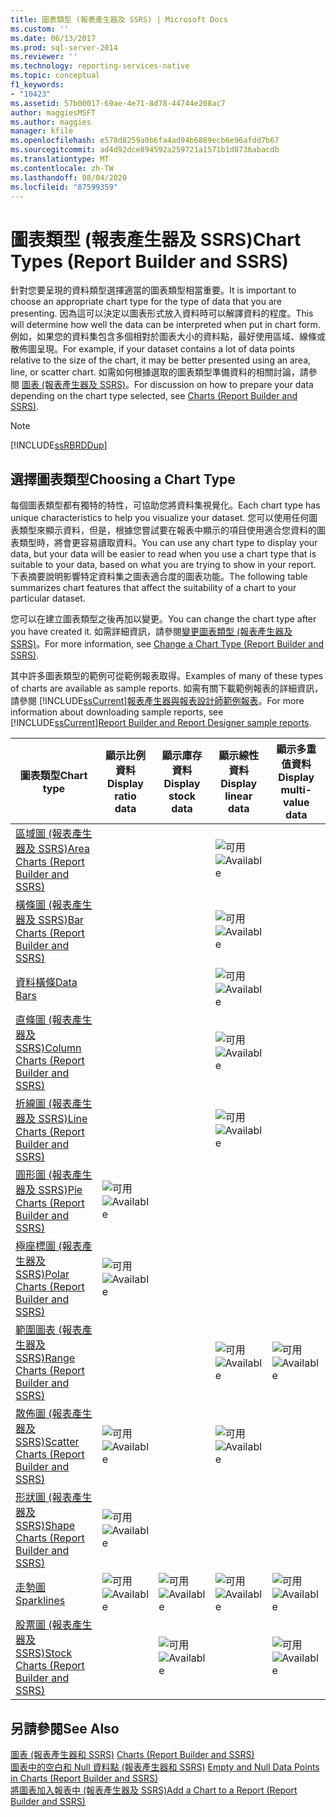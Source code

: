 ```yaml
---
title: 圖表類型 (報表產生器及 SSRS) | Microsoft Docs
ms.custom: ''
ms.date: 06/13/2017
ms.prod: sql-server-2014
ms.reviewer: ''
ms.technology: reporting-services-native
ms.topic: conceptual
f1_keywords:
- "10423"
ms.assetid: 57b00017-69ae-4e71-8d78-44744e208ac7
author: maggiesMSFT
ms.author: maggies
manager: kfile
ms.openlocfilehash: e578d8259a0b6fa4ad94b6889ecb6e96afdd7b67
ms.sourcegitcommit: ad4d92dce894592a259721a1571b1d8736abacdb
ms.translationtype: MT
ms.contentlocale: zh-TW
ms.lasthandoff: 08/04/2020
ms.locfileid: "87599359"
---
```

# <a name="chart-types-report-builder-and-ssrs"></a><span data-ttu-id="7b8e7-102">圖表類型 (報表產生器及 SSRS)</span><span class="sxs-lookup"><span data-stu-id="7b8e7-102">Chart Types (Report Builder and SSRS)</span></span>
  <span data-ttu-id="7b8e7-103">針對您要呈現的資料類型選擇適當的圖表類型相當重要。</span><span class="sxs-lookup"><span data-stu-id="7b8e7-103">It is important to choose an appropriate chart type for the type of data that you are presenting.</span></span> <span data-ttu-id="7b8e7-104">因為這可以決定以圖表形式放入資料時可以解譯資料的程度。</span><span class="sxs-lookup"><span data-stu-id="7b8e7-104">This will determine how well the data can be interpreted when put in chart form.</span></span> <span data-ttu-id="7b8e7-105">例如，如果您的資料集包含多個相對於圖表大小的資料點，最好使用區域、線條或散佈圖呈現。</span><span class="sxs-lookup"><span data-stu-id="7b8e7-105">For example, if your dataset contains a lot of data points relative to the size of the chart, it may be better presented using an area, line, or scatter chart.</span></span> <span data-ttu-id="7b8e7-106">如需如何根據選取的圖表類型準備資料的相關討論，請參閱 [圖表 &#40;報表產生器及 SSRS&#41;](charts-report-builder-and-ssrs.md)。</span><span class="sxs-lookup"><span data-stu-id="7b8e7-106">For discussion on how to prepare your data depending on the chart type selected, see [Charts &#40;Report Builder and SSRS&#41;](charts-report-builder-and-ssrs.md).</span></span>  
  
> [!NOTE]  
>  [!INCLUDE[ssRBRDDup](../../includes/ssrbrddup-md.md)]  
  
## <a name="choosing-a-chart-type"></a><span data-ttu-id="7b8e7-107">選擇圖表類型</span><span class="sxs-lookup"><span data-stu-id="7b8e7-107">Choosing a Chart Type</span></span>  
 <span data-ttu-id="7b8e7-108">每個圖表類型都有獨特的特性，可協助您將資料集視覺化。</span><span class="sxs-lookup"><span data-stu-id="7b8e7-108">Each chart type has unique characteristics to help you visualize your dataset.</span></span> <span data-ttu-id="7b8e7-109">您可以使用任何圖表類型來顯示資料，但是，根據您嘗試要在報表中顯示的項目使用適合您資料的圖表類型時，將會更容易讀取資料。</span><span class="sxs-lookup"><span data-stu-id="7b8e7-109">You can use any chart type to display your data, but your data will be easier to read when you use a chart type that is suitable to your data, based on what you are trying to show in your report.</span></span> <span data-ttu-id="7b8e7-110">下表摘要說明影響特定資料集之圖表適合度的圖表功能。</span><span class="sxs-lookup"><span data-stu-id="7b8e7-110">The following table summarizes chart features that affect the suitability of a chart to your particular dataset.</span></span>  
  
 <span data-ttu-id="7b8e7-111">您可以在建立圖表類型之後再加以變更。</span><span class="sxs-lookup"><span data-stu-id="7b8e7-111">You can change the chart type after you have created it.</span></span> <span data-ttu-id="7b8e7-112">如需詳細資訊，請參閱[變更圖表類型 &#40;報表產生器及 SSRS&#41;](change-a-chart-type-report-builder-and-ssrs.md)。</span><span class="sxs-lookup"><span data-stu-id="7b8e7-112">For more information, see [Change a Chart Type &#40;Report Builder and SSRS&#41;](change-a-chart-type-report-builder-and-ssrs.md).</span></span>  
  
 <span data-ttu-id="7b8e7-113">其中許多圖表類型的範例可從範例報表取得。</span><span class="sxs-lookup"><span data-stu-id="7b8e7-113">Examples of many of these types of charts are available as sample reports.</span></span> <span data-ttu-id="7b8e7-114"> 如需有關下載範例報表的詳細資訊，請參閱 [!INCLUDE[ssCurrent](../../includes/sscurrent-md.md)][報表產生器與報表設計師範例報表](https://go.microsoft.com/fwlink/?LinkId=198283)。</span><span class="sxs-lookup"><span data-stu-id="7b8e7-114">For more information about downloading sample reports, see [!INCLUDE[ssCurrent](../../includes/sscurrent-md.md)][Report Builder and Report Designer sample reports](https://go.microsoft.com/fwlink/?LinkId=198283).</span></span>  
  
|<span data-ttu-id="7b8e7-115">圖表類型</span><span class="sxs-lookup"><span data-stu-id="7b8e7-115">Chart type</span></span>|<span data-ttu-id="7b8e7-116">顯示比例資料</span><span class="sxs-lookup"><span data-stu-id="7b8e7-116">Display ratio data</span></span>|<span data-ttu-id="7b8e7-117">顯示庫存資料</span><span class="sxs-lookup"><span data-stu-id="7b8e7-117">Display stock data</span></span>|<span data-ttu-id="7b8e7-118">顯示線性資料</span><span class="sxs-lookup"><span data-stu-id="7b8e7-118">Display linear data</span></span>|<span data-ttu-id="7b8e7-119">顯示多重值資料</span><span class="sxs-lookup"><span data-stu-id="7b8e7-119">Display multi-value data</span></span>|  
|----------------|------------------------|------------------------|-------------------------|-------------------------------|  
|[<span data-ttu-id="7b8e7-120">區域圖 &#40;報表產生器及 SSRS&#41;</span><span class="sxs-lookup"><span data-stu-id="7b8e7-120">Area Charts &#40;Report Builder and SSRS&#41;</span></span>](area-charts-report-builder-and-ssrs.md)|||<span data-ttu-id="7b8e7-121">![可用](../media/greencheck.gif "可用")</span><span class="sxs-lookup"><span data-stu-id="7b8e7-121">![Available](../media/greencheck.gif "Available")</span></span>||  
|[<span data-ttu-id="7b8e7-122">橫條圖 &#40;報表產生器及 SSRS&#41;</span><span class="sxs-lookup"><span data-stu-id="7b8e7-122">Bar Charts &#40;Report Builder and SSRS&#41;</span></span>](bar-charts-report-builder-and-ssrs.md)|||<span data-ttu-id="7b8e7-123">![可用](../media/greencheck.gif "可用")</span><span class="sxs-lookup"><span data-stu-id="7b8e7-123">![Available](../media/greencheck.gif "Available")</span></span>||  
|[<span data-ttu-id="7b8e7-124">資料橫條</span><span class="sxs-lookup"><span data-stu-id="7b8e7-124">Data Bars</span></span>](sparklines-and-data-bars-report-builder-and-ssrs.md)|||<span data-ttu-id="7b8e7-125">![可用](../media/greencheck.gif "可用")</span><span class="sxs-lookup"><span data-stu-id="7b8e7-125">![Available](../media/greencheck.gif "Available")</span></span>||  
|[<span data-ttu-id="7b8e7-126">直條圖 &#40;報表產生器及 SSRS&#41;</span><span class="sxs-lookup"><span data-stu-id="7b8e7-126">Column Charts &#40;Report Builder and SSRS&#41;</span></span>](column-charts-report-builder-and-ssrs.md)|||<span data-ttu-id="7b8e7-127">![可用](../media/greencheck.gif "可用")</span><span class="sxs-lookup"><span data-stu-id="7b8e7-127">![Available](../media/greencheck.gif "Available")</span></span>||  
|[<span data-ttu-id="7b8e7-128">折線圖 &#40;報表產生器及 SSRS&#41;</span><span class="sxs-lookup"><span data-stu-id="7b8e7-128">Line Charts &#40;Report Builder and SSRS&#41;</span></span>](line-charts-report-builder-and-ssrs.md)|||<span data-ttu-id="7b8e7-129">![可用](../media/greencheck.gif "可用")</span><span class="sxs-lookup"><span data-stu-id="7b8e7-129">![Available](../media/greencheck.gif "Available")</span></span>||  
|[<span data-ttu-id="7b8e7-130">圓形圖 &#40;報表產生器及 SSRS&#41;</span><span class="sxs-lookup"><span data-stu-id="7b8e7-130">Pie Charts &#40;Report Builder and SSRS&#41;</span></span>](pie-charts-report-builder-and-ssrs.md)|<span data-ttu-id="7b8e7-131">![可用](../media/greencheck.gif "可用")</span><span class="sxs-lookup"><span data-stu-id="7b8e7-131">![Available](../media/greencheck.gif "Available")</span></span>||||  
|[<span data-ttu-id="7b8e7-132">極座標圖 &#40;報表產生器及 SSRS&#41;</span><span class="sxs-lookup"><span data-stu-id="7b8e7-132">Polar Charts &#40;Report Builder and SSRS&#41;</span></span>](polar-charts-report-builder-and-ssrs.md)|<span data-ttu-id="7b8e7-133">![可用](../media/greencheck.gif "可用")</span><span class="sxs-lookup"><span data-stu-id="7b8e7-133">![Available](../media/greencheck.gif "Available")</span></span>||||  
|[<span data-ttu-id="7b8e7-134">範圍圖表 &#40;報表產生器及 SSRS&#41;</span><span class="sxs-lookup"><span data-stu-id="7b8e7-134">Range Charts &#40;Report Builder and SSRS&#41;</span></span>](range-charts-report-builder-and-ssrs.md)|||<span data-ttu-id="7b8e7-135">![可用](../media/greencheck.gif "可用")</span><span class="sxs-lookup"><span data-stu-id="7b8e7-135">![Available](../media/greencheck.gif "Available")</span></span>|<span data-ttu-id="7b8e7-136">![可用](../media/greencheck.gif "可用")</span><span class="sxs-lookup"><span data-stu-id="7b8e7-136">![Available](../media/greencheck.gif "Available")</span></span>|  
|[<span data-ttu-id="7b8e7-137">散佈圖 &#40;報表產生器及 SSRS&#41;</span><span class="sxs-lookup"><span data-stu-id="7b8e7-137">Scatter Charts &#40;Report Builder and SSRS&#41;</span></span>](scatter-charts-report-builder-and-ssrs.md)|<span data-ttu-id="7b8e7-138">![可用](../media/greencheck.gif "可用")</span><span class="sxs-lookup"><span data-stu-id="7b8e7-138">![Available](../media/greencheck.gif "Available")</span></span>||<span data-ttu-id="7b8e7-139">![可用](../media/greencheck.gif "可用")</span><span class="sxs-lookup"><span data-stu-id="7b8e7-139">![Available](../media/greencheck.gif "Available")</span></span>||  
|[<span data-ttu-id="7b8e7-140">形狀圖 &#40;報表產生器及 SSRS&#41;</span><span class="sxs-lookup"><span data-stu-id="7b8e7-140">Shape Charts &#40;Report Builder and SSRS&#41;</span></span>](shape-charts-report-builder-and-ssrs.md)|<span data-ttu-id="7b8e7-141">![可用](../media/greencheck.gif "可用")</span><span class="sxs-lookup"><span data-stu-id="7b8e7-141">![Available](../media/greencheck.gif "Available")</span></span>||||  
|[<span data-ttu-id="7b8e7-142">走勢圖</span><span class="sxs-lookup"><span data-stu-id="7b8e7-142">Sparklines</span></span>](sparklines-and-data-bars-report-builder-and-ssrs.md)|<span data-ttu-id="7b8e7-143">![可用](../media/greencheck.gif "可用")</span><span class="sxs-lookup"><span data-stu-id="7b8e7-143">![Available](../media/greencheck.gif "Available")</span></span>|<span data-ttu-id="7b8e7-144">![可用](../media/greencheck.gif "可用")</span><span class="sxs-lookup"><span data-stu-id="7b8e7-144">![Available](../media/greencheck.gif "Available")</span></span>|<span data-ttu-id="7b8e7-145">![可用](../media/greencheck.gif "可用")</span><span class="sxs-lookup"><span data-stu-id="7b8e7-145">![Available](../media/greencheck.gif "Available")</span></span>|<span data-ttu-id="7b8e7-146">![可用](../media/greencheck.gif "可用")</span><span class="sxs-lookup"><span data-stu-id="7b8e7-146">![Available](../media/greencheck.gif "Available")</span></span>|  
|[<span data-ttu-id="7b8e7-147">股票圖 &#40;報表產生器及 SSRS&#41;</span><span class="sxs-lookup"><span data-stu-id="7b8e7-147">Stock Charts &#40;Report Builder and SSRS&#41;</span></span>](stock-charts-report-builder-and-ssrs.md)||<span data-ttu-id="7b8e7-148">![可用](../media/greencheck.gif "可用")</span><span class="sxs-lookup"><span data-stu-id="7b8e7-148">![Available](../media/greencheck.gif "Available")</span></span>||<span data-ttu-id="7b8e7-149">![可用](../media/greencheck.gif "可用")</span><span class="sxs-lookup"><span data-stu-id="7b8e7-149">![Available](../media/greencheck.gif "Available")</span></span>|  
  
## <a name="see-also"></a><span data-ttu-id="7b8e7-150">另請參閱</span><span class="sxs-lookup"><span data-stu-id="7b8e7-150">See Also</span></span>  
 <span data-ttu-id="7b8e7-151">[圖表 &#40;報表產生器和 SSRS&#41;](charts-report-builder-and-ssrs.md) </span><span class="sxs-lookup"><span data-stu-id="7b8e7-151">[Charts &#40;Report Builder and SSRS&#41;](charts-report-builder-and-ssrs.md) </span></span>  
 <span data-ttu-id="7b8e7-152">[圖表中的空白和 Null 資料點 &#40;報表產生器和 SSRS&#41;](empty-and-null-data-points-in-charts-report-builder-and-ssrs.md) </span><span class="sxs-lookup"><span data-stu-id="7b8e7-152">[Empty and Null Data Points in Charts &#40;Report Builder and SSRS&#41;](empty-and-null-data-points-in-charts-report-builder-and-ssrs.md) </span></span>  
 [<span data-ttu-id="7b8e7-153">將圖表加入報表中 &#40;報表產生器及 SSRS&#41;</span><span class="sxs-lookup"><span data-stu-id="7b8e7-153">Add a Chart to a Report &#40;Report Builder and SSRS&#41;</span></span>](add-a-chart-to-a-report-report-builder-and-ssrs.md)  
  
  
